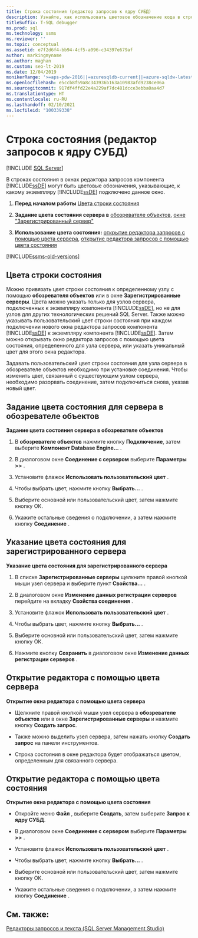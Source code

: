 ```yaml
---
title: Строка состояния (редактор запросов к ядру СУБД)
description: Узнайте, как использовать цветовое обозначение кода в строке состояния окна редактора запросов ядра СУБД, чтобы указать, к какому экземпляру ядра СУБД подключено окно.
titleSuffix: T-SQL debugger
ms.prod: sql
ms.technology: ssms
ms.reviewer: ''
ms.topic: conceptual
ms.assetid: e7f2d6f4-bb94-4cf5-a096-c34397e679af
author: markingmyname
ms.author: maghan
ms.custom: seo-lt-2019
ms.date: 12/04/2019
monikerRange: '>=aps-pdw-2016||=azuresqldb-current||=azure-sqldw-latest||>=sql-server-2016||>=sql-server-linux-2017||=azuresqldb-mi-current'
ms.openlocfilehash: e5ccb8f59a8c343936b163a10983afd9238ce06a
ms.sourcegitcommit: 917df4ffd22e4a229af7dc481dcce3ebba0aa4d7
ms.translationtype: HT
ms.contentlocale: ru-RU
ms.lasthandoff: 02/10/2021
ms.locfileid: "100339338"
---
```

# <a name="status-bar-database-engine-query-editor"></a>Строка состояния (редактор запросов к ядру СУБД)

 [!INCLUDE [SQL Server](../../includes/applies-to-version/sqlserver.md)]

В строках состояния в окнах редактора запросов компонента [!INCLUDE[ssDE](../../includes/ssde-md.md)] могут быть цветовые обозначения, указывающие, к какому экземпляру [!INCLUDE[ssDE](../../includes/ssde-md.md)] подключено данное окно.

1. **Перед началом работы**  [Цвета строки состояния](#StatusBarColors)  

2. **Задание цвета состояния сервера в**  [обозревателе объектов](#SetOEServerColor), [окне "Зарегистрированный сервер"](#SetRegServerColor)  

3. **Использование цвета состояния:**  [открытие редактора запросов с помощью цвета сервера](#OpenServerColor), [открытие редактора запросов с помощью цвета состояния](#OpenSpecColor)  

[!INCLUDE[ssms-old-versions](../../includes/ssms-old-versions.md)]

##  <a name="status-bar-colors"></a><a name="StatusBarColors"></a> Цвета строки состояния

Можно привязать цвет строки состояния к определенному узлу с помощью **обозревателя объектов** или в окне **Зарегистрированные серверы**. Цвета можно указать только для узлов сервера, подключенных к экземпляру компонента [!INCLUDE[ssDE](../../includes/ssde-md.md)], но не для узлов для других технологических решений SQL Server. Также можно указывать пользовательский цвет строки состояния при каждом подключении нового окна редактора запросов компонента [!INCLUDE[ssDE](../../includes/ssde-md.md)] к экземпляру компонента [!INCLUDE[ssDE](../../includes/ssde-md.md)]. Затем можно открывать окно редактора запросов с помощью цвета состояния, определенного для узла сервера, или указать уникальный цвет для этого окна редактора.  

Задавать пользовательский цвет строки состояния для узла сервера в обозревателе объектов необходимо при установке соединения. Чтобы изменить цвет, связанный с существующим узлом сервера, необходимо разорвать соединение, затем подключиться снова, указав новый цвет.  

##  <a name="set-the-status-color-for-a-server-in-object-explorer"></a><a name="SetOEServerColor"></a> Задание цвета состояния для сервера в обозревателе объектов

**Задание цвета состояния сервера в обозревателе объектов**  
  
1.  В **обозревателе объектов** нажмите кнопку **Подключение**, затем выберите **Компонент Database Engine...** .  
  
2.  В диалоговом окне **Соединение с сервером** выберите **Параметры >>** .  
  
3.  Установите флажок **Использовать пользовательский цвет** .  
  
4.  Чтобы выбрать цвет, нажмите кнопку **Выбрать...** .  
  
5.  Выберите основной или пользовательский цвет, затем нажмите кнопку ОК.  
  
6.  Укажите остальные сведения о подключении, а затем нажмите кнопку **Соединение** .  
  
##  <a name="set-the-status-color-for-a-registered-server"></a><a name="SetRegServerColor"></a> Указание цвета состояния для зарегистрированного сервера  
 **Указание цвета состояния для зарегистрированного сервера**  
  
1.  В списке **Зарегистрированные серверы** щелкните правой кнопкой мыши узел сервера и выберите пункт **Свойства...** .  
  
2.  В диалоговом окне **Изменение данных регистрации серверов** перейдите на вкладку **Свойства соединения** .  
  
3.  Установите флажок **Использовать пользовательский цвет** .  
  
4.  Чтобы выбрать цвет, нажмите кнопку **Выбрать...** .  
  
5.  Выберите основной или пользовательский цвет, затем нажмите кнопку ОК.  
  
6.  Нажмите кнопку **Сохранить** в диалоговом окне **Изменение данных регистрации серверов** .  
  
##  <a name="open-an-editor-using-a-server-color"></a><a name="OpenServerColor"></a> Открытие редактора с помощью цвета сервера  
 **Открытие окна редактора с помощью цвета сервера**  
  
-   Щелкните правой кнопкой мыши узел сервера в **обозревателе объектов** или в окне **Зарегистрированные серверы** и нажмите кнопку **Создать запрос**.  
  
-   Также можно выделить узел сервера, затем нажать кнопку **Создать запрос** на панели инструментов.  
  
-   Строка состояния в окне редактора будет отображаться цветом, определенным для связанного сервера.  
  
##  <a name="open-an-editor-specifying-a-status-color"></a><a name="OpenSpecColor"></a> Открытие редактора с помощью цвета состояния  
 **Открытие окна редактора с помощью цвета состояния**  
  
-   Откройте меню **Файл** , выберите **Создать**, затем выберите **Запрос к ядру СУБД**.  
  
-   В диалоговом окне **Соединение с сервером** выберите **Параметры >>** .  
  
-   Установите флажок **Использовать пользовательский цвет** .  
  
-   Чтобы выбрать цвет, нажмите кнопку **Выбрать...** .  
  
-   Выберите основной или пользовательский цвет, затем нажмите кнопку ОК.  
  
-   Укажите остальные сведения о подключении, а затем нажмите кнопку **Соединение** .  
  
## <a name="see-also"></a>См. также:  
 [Редакторы запросов и текста (SQL Server Management Studio)](../f1-help/database-engine-query-editor-sql-server-management-studio.md)  
  
